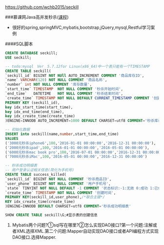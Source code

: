 
https://github.com/wchb2015/seckill


###慕课网Java高并发秒杀([课程](http://www.imooc.com/learn/587))
- 很好的spring,springMVC,mybatis,bootstrap,jQuery,mysql,Restful学习案例

####SQL脚本
```sql
CREATE DATABASE seckill;
USE seckill;

-- todo:mysql　Ver　5.7.12for Linux(x86_64)中一个表只能有一个TIMESTAMP
CREATE TABLE seckill(
`seckill_id` BIGINT NOT NUll AUTO_INCREMENT COMMENT '商品库存ID',
`name` VARCHAR(120) NOT NULL COMMENT '商品名称',
`number` int NOT NULL COMMENT '库存数量',
`start_time` TIMESTAMP  NOT NULL COMMENT '秒杀开始时间',
`end_time`   DATETIME   NOT NULL COMMENT '秒杀结束时间',
`create_time` TIMESTAMP NOT NULL DEFAULT CURRENT_TIMESTAMP COMMENT '创建时间',
PRIMARY KEY (seckill_id),
key idx_start_time(start_time),
key idx_end_time(end_time),
key idx_create_time(create_time)
)ENGINE=INNODB AUTO_INCREMENT=1000 DEFAULT CHARSET=utf8 COMMENT='秒杀库存表';

-- 初始化数据
INSERT into seckill(name,number,start_time,end_time)
VALUES
('3000元秒杀iphone6',100,'2016-01-01 00:00:00','2016-12-31 00:00:00'),
('2000元秒杀ipad',100,'2016-01-01 00:00:00','2016-05-01 00:00:00'),
('6000元秒杀mac book pro',100,'2016-07-01 00:00:00','2016-12-31 00:00:00'),
('7000元秒杀iMac',100,'2016-05-01 00:00:00','2016-12-31 00:00:00')

-- 秒杀成功明细表
-- 用户登录认证相关信息(简化为手机号)
CREATE TABLE success_killed(
`seckill_id` BIGINT NOT NULL COMMENT '秒杀商品ID',
`user_phone` BIGINT NOT NULL COMMENT '用户手机号',
`state` TINYINT NOT NULL DEFAULT -1 COMMENT '状态标识:-1:无效 0:成功 1:已付款 2:已发货',
`create_time` TIMESTAMP NOT NULL COMMENT '创建时间',
PRIMARY KEY(seckill_id,user_phone),/*联合主键*/
KEY idx_create_time(create_time)
)ENGINE=INNODB DEFAULT CHARSET=utf8 COMMENT='秒杀成功明细表'

SHOW CREATE TABLE seckill\G;#显示表的创建信息
```

1. Mybatis两个问题?①sql写在哪里?②怎么实现DAO接口?第一个问题:注解或者XML选择XML.第二个问题:Mapper自动实现DAO接口或者API编程方式实现DAO接口.选择Mapper.
